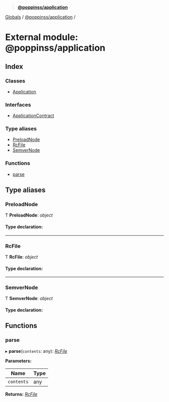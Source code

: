 > **[@poppinss/application](../README.md)**

[Globals](../README.md) / [@poppinss/application](_poppinss_application.md) /

# External module: @poppinss/application

## Index

### Classes

* [Application](../classes/_poppinss_application.application.md)

### Interfaces

* [ApplicationContract](../interfaces/_poppinss_application.applicationcontract.md)

### Type aliases

* [PreloadNode](_poppinss_application.md#preloadnode)
* [RcFile](_poppinss_application.md#rcfile)
* [SemverNode](_poppinss_application.md#semvernode)

### Functions

* [parse](_poppinss_application.md#parse)

## Type aliases

###  PreloadNode

Ƭ **PreloadNode**: *object*

#### Type declaration:

___

###  RcFile

Ƭ **RcFile**: *object*

#### Type declaration:

___

###  SemverNode

Ƭ **SemverNode**: *object*

#### Type declaration:

## Functions

###  parse

▸ **parse**(`contents`: any): *[RcFile](_poppinss_application.md#rcfile)*

**Parameters:**

Name | Type |
------ | ------ |
`contents` | any |

**Returns:** *[RcFile](_poppinss_application.md#rcfile)*
